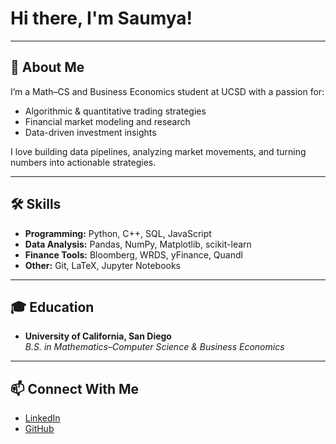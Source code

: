 # Hi there, I'm Saumya!
---

## 🚀 About Me
I’m a Math–CS and Business Economics student at UCSD with a passion for:
- Algorithmic & quantitative trading strategies
- Financial market modeling and research
- Data-driven investment insights

I love building data pipelines, analyzing market movements, and turning numbers into actionable strategies.

---

## 🛠 Skills
- **Programming:** Python, C++, SQL, JavaScript
- **Data Analysis:** Pandas, NumPy, Matplotlib, scikit-learn
- **Finance Tools:** Bloomberg, WRDS, yFinance, Quandl
- **Other:** Git, LaTeX, Jupyter Notebooks

---

## 🎓 Education
- **University of California, San Diego**  
  *B.S. in Mathematics–Computer Science & Business Economics*

---

## 📫 Connect With Me
- [LinkedIn](www.linkedin.com/in/ssadh)
- [GitHub](https://github.com/ssadh123)

